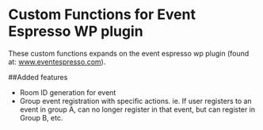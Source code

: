 Custom Functions for Event Espresso WP plugin
=============================================

These custom functions expands on the event espresso wp plugin (found at: www.eventespresso.com).

##Added features

 * Room ID generation for event
 * Group event registration with specific actions. ie. If user registers to an event in group A, can no longer register in that event, but can register in Group B, etc.